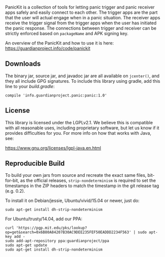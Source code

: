 
PanicKit is a collection of tools for letting panic trigger and panic receiver
apps safely and easily connect to each other. The trigger apps are the part
that the user will actual engage when in a panic situation. The receiver apps
receive the trigger signal from the trigger apps when the user has initiated
the panic response. The connections between trigger and receiver can be
strictly enforced based on `packageName` and APK signing key.

An overview of the PanicKit and how to use it is here:
https://guardianproject.info/code/panickit


Downloads
---------

The binary jar, source jar, and javadoc jar are all available on `jcenter()`,
and they all include GPG signatures.  To include this library using gradle,
add this line to your *build.gradle*:

    compile 'info.guardianproject.panic:panic:1.0'


License
-------

This library is licensed under the LGPLv2.1.  We believe this is compatible
with all reasonable uses, including proprietary software, but let us know if
it provides difficulties for you.  For more info on how that works with Java,
see:

https://www.gnu.org/licenses/lgpl-java.en.html


Reproducible Build
------------------

To build your own jars from source and recreate the exact same files,
bit-for-bit, as the official releases, `strip-nondeterminism` is
required to set the timestamps in the ZIP headers to match the
timestamp in the git release tag (e.g. 0.2).

To install it on Debian/jessie, Ubuntu/vivid/15.04 or newer, just do:

    sudo apt-get install dh-strip-nondeterminism

For Ubuntu/trusty/14.04, add our PPA:

    curl 'https://pgp.mit.edu/pks/lookup?op=get&search=0x6B80A84207B30AC9DEE235FEF50EADDD2234F563' | sudo apt-key add -
    sudo add-apt-repository ppa:guardianproject/ppa
    sudo apt-get update
    sudo apt-get install dh-strip-nondeterminism


